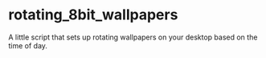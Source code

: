 rotating_8bit_wallpapers
========================

A little script that sets up rotating wallpapers on your desktop based on the time of day.
